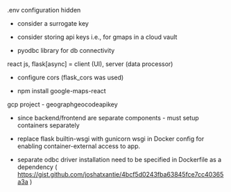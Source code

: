.env configuration hidden

- consider a surrogate key

- consider storing api keys i.e., for gmaps in a cloud vault

- pyodbc library for db connectivity

react js, flask[async] = client (UI), server (data processor)

- configure cors (flask_cors was used)

- npm install google-maps-react 

gcp project - geographgeocodeapikey

- since backend/frontend are separate components - must setup containers separately

- replace flask builtin-wsgi with gunicorn wsgi in Docker config for enabling container-external access to app.

- separate odbc driver installation need to be specified in Dockerfile as a dependency
( https://gist.github.com/joshatxantie/4bcf5d0243fba63845fce7cc40365a3a )